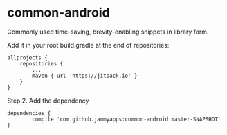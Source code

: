 # common-android
Commonly used time-saving, brevity-enabling snippets in library form.

Add it in your root build.gradle at the end of repositories:

	allprojects {
		repositories {
			...
			maven { url 'https://jitpack.io' }
		}
	}

Step 2. Add the dependency

	dependencies {
	        compile 'com.github.jammyapps:common-android:master-SNAPSHOT'
	}
